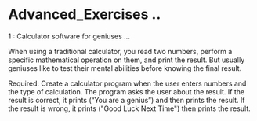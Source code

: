 # Advanced_Exercises ..

1 : Calculator software for geniuses ...

When using a traditional calculator, you read two numbers, perform a specific mathematical operation on them, and print the result. But usually geniuses like to test their mental abilities before knowing the final result.  

Required: Create a calculator program when the user enters numbers and the type of calculation. The program asks the user about the result. If the result is correct, it prints (“You are a genius”) and then prints the result. If the result is wrong, it prints ("Good Luck Next Time") then prints the result.
